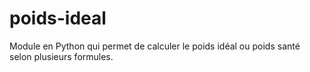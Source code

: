 # poids-ideal
Module en Python qui permet de calculer le poids idéal ou poids santé selon plusieurs formules.
